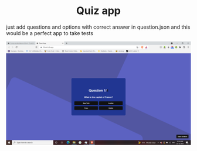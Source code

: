 <h1 style="text-align:center;">Quiz app</h1>
just add questions and options with correct answer in question.json and this would be a perfect app to take tests

![Screenshot](https://github.com/anujb6/quiz-app-react/blob/4c6dad2ec9de9f7763cec414be277808498a648e/Screenshot%20(435).png)

